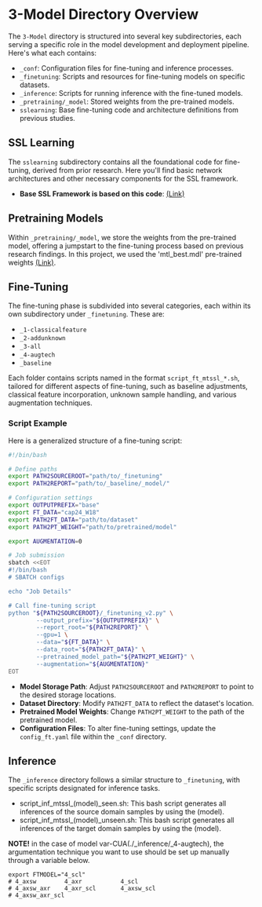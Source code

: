 # 3-Model Directory Overview

The `3-Model` directory is structured into several key subdirectories, each serving a specific role in the model development and deployment pipeline. Here's what each contains:

- `_conf`: Configuration files for fine-tuning and inference processes.
- `_finetuning`: Scripts and resources for fine-tuning models on specific datasets.
- `_inference`: Scripts for running inference with the fine-tuned models.
- `_pretraining/_model`: Stored weights from the pre-trained models.
- `sslearning`: Base fine-tuning code and architecture definitions from previous studies.

## SSL Learning

The `sslearning` subdirectory contains all the foundational code for fine-tuning, derived from prior research. Here you'll find basic network architectures and other necessary components for the SSL framework.

- **Base SSL Framework is based on this code**: [(Link)](https://github.com/OxWearables/ssl-wearables)

## Pretraining Models

Within `_pretraining/_model`, we store the weights from the pre-trained model, offering a jumpstart to the fine-tuning process based on previous research findings. In this project, we used the 'mtl_best.mdl' pre-trained weights [(Link)](https://github.com/OxWearables/ssl-wearables/tree/main/model_check_point).

## Fine-Tuning

The fine-tuning phase is subdivided into several categories, each within its own subdirectory under `_finetuning`. These are:

- `_1-classicalfeature`
- `_2-addunknown`
- `_3-all`
- `_4-augtech`
- `_baseline`

Each folder contains scripts named in the format `script_ft_mtssl_*.sh`, tailored for different aspects of fine-tuning, such as baseline adjustments, classical feature incorporation, unknown sample handling, and various augmentation techniques.

### Script Example

Here is a generalized structure of a fine-tuning script:

```bash
#!/bin/bash

# Define paths
export PATH2SOURCEROOT="path/to/_finetuning"
export PATH2REPORT="path/to/_baseline/_model/"

# Configuration settings
export OUTPUTPREFIX="base"
export FT_DATA="cap24_W18"
export PATH2FT_DATA="path/to/dataset"
export PATH2PT_WEIGHT="path/to/pretrained/model"

export AUGMENTATION=0

# Job submission
sbatch <<EOT
#!/bin/bash
# SBATCH configs

echo "Job Details"

# Call fine-tuning script
python "${PATH2SOURCEROOT}/_finetuning_v2.py" \
        --output_prefix="${OUTPUTPREFIX}" \
        --report_root="${PATH2REPORT}" \
        --gpu=1 \
        --data="${FT_DATA}" \
        --data_root="${PATH2FT_DATA}" \
        --pretrained_model_path="${PATH2PT_WEIGHT}" \
        --augmentation="${AUGMENTATION}"
EOT
```
- **Model Storage Path**: Adjust `PATH2SOURCEROOT` and `PATH2REPORT` to point to the desired storage locations.
- **Dataset Directory**: Modify `PATH2FT_DATA` to reflect the dataset's location.
- **Pretrained Model Weights**: Change `PATH2PT_WEIGHT` to the path of the pretrained model.
- **Configuration Files**: To alter fine-tuning settings, update the `config_ft.yaml` file within the `_conf` directory.

## Inference

The `_inference` directory follows a similar structure to `_finetuning`, with specific scripts designated for inference tasks.

- script_inf_mtssl_(model)_seen.sh: This bash script generates all inferences of the source domain samples by using the (model).
- script_inf_mtssl_(model)_unseen.sh: This bash script generates all inferences of the target domain samples by using the (model).

**NOTE!** in the case of model var-CUA(./_inference/_4-augtech), the argumentation technique you want to use should be set up manually through a variable below.
```
export FTMODEL="4_scl"
# 4_axsw        4_axr           4_scl
# 4_axsw_axr    4_axr_scl       4_axsw_scl
# 4_axsw_axr_scl      
```

